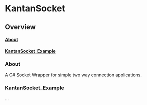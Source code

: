 # KantanSocket

## Overview

#### [About](#about)
#### [KantanSocket_Example](#class_overview)

### About

A C# Socket Wrapper for simple two way connection applications.

### KantanSocket_Example 
...
